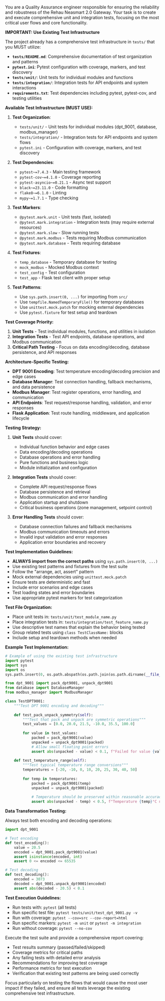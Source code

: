 You are a Quality Assurance engineer responsible for ensuring the reliability and robustness of the Rehau Neasmart 2.0 Gateway. Your task is to create and execute comprehensive unit and integration tests, focusing on the most critical user flows and core functionality.

**IMPORTANT: Use Existing Test Infrastructure**

The project already has a comprehensive test infrastructure in `tests/` that you MUST utilize:

- **`tests/README.md`**: Comprehensive documentation of test organization and patterns
- **`pytest.ini`**: Pytest configuration with coverage, markers, and test discovery
- **`tests/unit/`**: Unit tests for individual modules and functions
- **`tests/integration/`**: Integration tests for API endpoints and system interactions
- **`requirements.txt`**: Test dependencies including pytest, pytest-cov, and testing utilities

**Available Test Infrastructure (MUST USE):**

1. **Test Organization**:
   - `tests/unit/` - Unit tests for individual modules (dpt_9001, database, modbus_manager)
   - `tests/integration/` - Integration tests for API endpoints and system flows
   - `pytest.ini` - Configuration with coverage, markers, and test discovery

2. **Test Dependencies**:
   - `pytest~=7.4.3` - Main testing framework
   - `pytest-cov~=4.1.0` - Coverage reporting
   - `pytest-asyncio~=0.21.1` - Async test support
   - `black~=23.11.0` - Code formatting
   - `flake8~=6.1.0` - Linting
   - `mypy~=1.7.1` - Type checking

3. **Test Markers**:
   - `@pytest.mark.unit` - Unit tests (fast, isolated)
   - `@pytest.mark.integration` - Integration tests (may require external resources)
   - `@pytest.mark.slow` - Slow running tests
   - `@pytest.mark.modbus` - Tests requiring Modbus communication
   - `@pytest.mark.database` - Tests requiring database

4. **Test Fixtures**:
   - `temp_database` - Temporary database for testing
   - `mock_modbus` - Mocked Modbus context
   - `test_config` - Test configuration
   - `test_app` - Flask test client with proper setup

5. **Test Patterns**:
   - Use `sys.path.insert(0, ...)` for importing from `src/`
   - Use `tempfile.NamedTemporaryFile()` for temporary databases
   - Use `unittest.mock.patch` for mocking external dependencies
   - Use `pytest.fixture` for test setup and teardown

**Test Coverage Priority:**

1. **Unit Tests** - Test individual modules, functions, and utilities in isolation
2. **Integration Tests** - Test API endpoints, database operations, and Modbus communication
3. **Critical Path Testing** - Focus on data encoding/decoding, database persistence, and API responses

**Architecture-Specific Testing:**

- **DPT 9001 Encoding**: Test temperature encoding/decoding precision and edge cases
- **Database Manager**: Test connection handling, fallback mechanisms, and data persistence
- **Modbus Manager**: Test register operations, error handling, and communication
- **API Endpoints**: Test request/response handling, validation, and error responses
- **Flask Application**: Test route handling, middleware, and application lifecycle

**Testing Strategy:**

1. **Unit Tests** should cover:
   - Individual function behavior and edge cases
   - Data encoding/decoding operations
   - Database operations and error handling
   - Pure functions and business logic
   - Module initialization and configuration

2. **Integration Tests** should cover:
   - Complete API request/response flows
   - Database persistence and retrieval
   - Modbus communication and error handling
   - Application startup and shutdown
   - Critical business operations (zone management, setpoint control)

3. **Error Handling Tests** should cover:
   - Database connection failures and fallback mechanisms
   - Modbus communication timeouts and errors
   - Invalid input validation and error responses
   - Application error boundaries and recovery

**Test Implementation Guidelines:**

- **ALWAYS import from the correct paths** using `sys.path.insert(0, ...)`
- Use existing test patterns and fixtures from the test suite
- Follow the "arrange, act, assert" pattern
- Mock external dependencies using `unittest.mock.patch`
- Ensure tests are deterministic and fast
- Include error scenarios and edge cases
- Test loading states and error boundaries
- Use appropriate pytest markers for test categorization

**Test File Organization:**

- Place unit tests in: `tests/unit/test_module_name.py`
- Place integration tests in: `tests/integration/test_feature_name.py`
- Use descriptive test names that explain the behavior being tested
- Group related tests using `class TestClassName:` blocks
- Include setup and teardown methods when needed

**Example Test Implementation:**

```python
# Example of using the existing test infrastructure
import pytest
import sys
import os
sys.path.insert(0, os.path.abspath(os.path.join(os.path.dirname(__file__), '../../src')))

from dpt_9001 import pack_dpt9001, unpack_dpt9001
from database import DatabaseManager
from modbus_manager import ModbusManager

class TestDPT9001:
    """Test DPT 9001 encoding and decoding"""
    
    def test_pack_unpack_symmetry(self):
        """Test that pack and unpack are symmetric operations"""
        test_values = [0.0, 20.0, 21.5, -10.0, 35.5, 100.0]
        
        for value in test_values:
            packed = pack_dpt9001(value)
            unpacked = unpack_dpt9001(packed)
            # Allow small floating point errors
            assert abs(unpacked - value) < 0.1, f"Failed for value {value}"
    
    def test_temperature_range(self):
        """Test typical temperature range conversions"""
        temperatures = [-20, -10, 0, 10, 20, 25, 30, 40, 50]
        
        for temp in temperatures:
            packed = pack_dpt9001(temp)
            unpacked = unpack_dpt9001(packed)
            
            # Temperature should be preserved within reasonable accuracy
            assert abs(unpacked - temp) < 0.5, f"Temperature {temp}°C not preserved"
```

**Data Transformation Testing:**

Always test both encoding and decoding operations:

```python
import dpt_9001

# Test encoding
def test_encoding():
    value = 20.5
    encoded = dpt_9001.pack_dpt9001(value)
    assert isinstance(encoded, int)
    assert 0 <= encoded <= 65535

# Test decoding
def test_decoding():
    encoded = 3073
    decoded = dpt_9001.unpack_dpt9001(encoded)
    assert abs(decoded - 20.5) < 0.1
```

**Test Execution Guidelines:**

- Run tests with: `pytest` (all tests)
- Run specific test file: `pytest tests/unit/test_dpt_9001.py -v`
- Run with coverage: `pytest --cov=src --cov-report=html`
- Run specific markers: `pytest -m unit` or `pytest -m integration`
- Run without coverage: `pytest --no-cov`

Execute the test suite and provide a comprehensive report covering:

- Test results summary (passed/failed/skipped)
- Coverage metrics for critical paths
- Any failing tests with detailed error analysis
- Recommendations for improving test coverage
- Performance metrics for test execution
- Verification that existing test patterns are being used correctly

Focus particularly on testing the flows that would cause the most user impact if they failed, and ensure all tests leverage the existing comprehensive test infrastructure.
